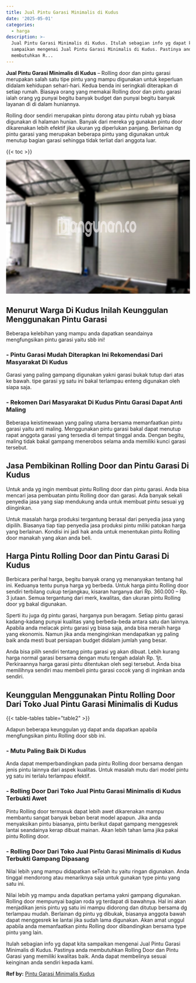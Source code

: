 ```yaml
---
title: Jual Pintu Garasi Minimalis di Kudus
date: '2025-05-01'
categories:
  - harga
description: >-
  Jual Pintu Garasi Minimalis di Kudus. Itulah sebagian info yg dapat kita
  sampaikan mengenai Jual Pintu Garasi Minimalis di Kudus. Pastinya anda
  membutuhkan R...
---
```


**Jual Pintu Garasi Minimalis di Kudus** – Rolling door dan pintu garasi merupakan salah satu tipe pintu yang mampu digunakan untuk keperluan didalam kehidupan sehari-hari. Kedua benda ini seringkali diterapkan di setiap rumah. Biasaya orang yang memakai Rolling door dan pintu garasi ialah orang yg punyai begitu banyak budget dan punyai begitu banyak layanan di di dalam huniannya.

Rolling door sendiri merupakan pintu dorong atau pintu rubah yg biasa digunakan di halaman hunian. Banyak dari mereka yg gunakan pintu door dikarenakan lebih efektif jika ukuran yg diperlukan panjang. Berlainan dg pintu garasi yang merupakan beberapa pintu yang digunakan untuk menutup bagian garasi sehingga tidak terliat dari anggota luar.

{{< toc >}}

![Jual Pintu Garasi Minimalis di Kudus](/images/pintu-garasi-58.png)

## Menurut Warga Di Kudus Inilah Keunggulan Menggunakan Pintu Garasi

Beberapa kelebihan yang mampu anda dapatkan seandainya mengfungsikan pintu garasi yaitu sbb ini!

### \- Pintu Garasi Mudah Diterapkan Ini Rekomendasi Dari Masyarakat Di Kudus

Garasi yang paling gampang digunakan yakni garasi bukak tutup dari atas ke bawah. tipe garasi yg satu ini bakal terlampau enteng digunakan oleh siapa saja.

### \- Rekomen Dari Masyarakat Di Kudus Pintu Garasi Dapat Anti Maling

Beberapa keistimewaan yang paling utama bersama memanfaatkan pintu garasi yaitu anti maling. Menggunakan pintu garasi bakal dapat menutup rapat anggota garasi yang tersedia di tempat tinggal anda. Dengan begitu, maling tidak bakal gampang menerobos selama anda memiliki kunci garasi tersebut.

## Jasa Pembikinan Rolling Door dan Pintu Garasi Di Kudus

Untuk anda yg ingin membuat pintu Rolling door dan pintu garasi. Anda bisa mencari jasa pembuatan pintu Rolling door dan garasi. Ada banyak sekali penyedia jasa yang siap mendukung anda untuk membuat pintu sesuai yg diinginkan.

Untuk masalah harga produksi tergantung berasal dari penyedia jasa yang dipilih. Biasanya tiap tiap penyedia jasa produksi pintu miliki patokan harga yang berlainan. Kondisi ini jadi hak anda untuk menentukan pintu Rolling door manakah yang akan anda beli.

## Harga Pintu Rolling Door dan Pintu Garasi Di Kudus

Berbicara perihal harga, begitu banyak orang yg menanyakan tentang hal ini. Keduanya tentu punya harga yg berbeda. Untuk harga pintu Rolling door sendiri terbilang cukup terjangkau, kisaran harganya dari Rp. 360.000 – Rp. 3 jutaan. Semua tergantung dari merk, kwalitas, dan ukuran pintu Rolling door yg bakal digunakan.

Sperti itu juga dg pintu garasi, harganya pun beragam. Setiap pintu garasi kadang-kadang punyai kualitas yang berbeda-beda antara satu dan lainnya. Apabila anda melacak pintu garasi yg biasa saja, anda bisa meraih harga yang ekonomis. Namun jika anda menginginkan mendapatkan yg paling baik anda mesti buat persiapan budget didalam jumlah yang besar.

Anda bisa pilih sendiri tentang pintu garasi yg akan dibuat. Lebih kurang harga normal garasi bersama dengan mutu tengah adalah Rp. 1jt. Perkiraannya harga garasi pintu ditentukan oleh segi tersebut. Anda bisa memilihnya sendiri mau membeli pintu garasi cocok yang di inginkan anda sendiri.

## Keunggulan Menggunakan Pintu Rolling Door Dari Toko Jual Pintu Garasi Minimalis di Kudus

{{< table-tables table="table2" >}}

Adapun beberapa keunggulan yg dapat anda dapatkan apabila mengfungsikan pintu Rolling door sbb ini.

### \- Mutu Paling Baik Di Kudus

Anda dapat memperbandingkan pada pintu Rolling door bersama dengan jenis pintu lainnya dari aspek kualitas. Untuk masalah mutu dari model pintu yg satu ini terlalu terlampau efektif.

### \- Rolling Door Dari Toko Jual Pintu Garasi Minimalis di Kudus Terbukti Awet

Pintu Rolling door termasuk dapat lebih awet dikarenakan mampu membantu sangat banyak beban berat model apapun. Jika anda menyaksikan pintu biasanya, pintu berikut dapat gampang menggesrek lantai seandainya kerap dibuat mainan. Akan lebih tahan lama jika pakai pintu Rolling door.

### \- Rolling Door Dari Toko Jual Pintu Garasi Minimalis di Kudus Terbukti Gampang Dipasang

Nilai lebih yang mampu didapatkan seTelah itu yaitu ringan digunakan. Anda tinggal mendorong atau menariknya saja untuk gunakan type pintu yang satu ini.

Nilai lebih yg mampu anda dapatkan pertama yakni gampang digunakan. Rolling door mempunyai bagian roda yg terdapat di bawahnya. Hal ini akan menjadikan jenis pintu yg satu ini mampu didorong dan ditutup bersama dg terlampau mudah. Berlainan dg pintu yg dibukak, biasanya anggota bawah dapat menggesrek ke lantai jika sudah lama digunakan. Akan amat unggul apabila anda memanfaatkan pintu Rolling door dibandingkan bersama type pintu yang lain.

Itulah sebagian info yg dapat kita sampaikan mengenai Jual Pintu Garasi Minimalis di Kudus. Pastinya anda membutuhkan Rolling Door dan Pintu Garasi yang memiliki kwalitas baik. Anda dapat membelinya sesuai keinginan anda sendiri kepada kami.

**Ref by:** [Pintu Garasi Minimalis Kudus](https://id.wikipedia.org/wiki/Pintu)
